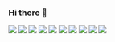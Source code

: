 ### Hi there 👋

<a  target="_blank"><img src="https://img.shields.io/badge/Typescript-3178C6?style=for-the-badge&logo=typescript&logoColor=white"/></a>
<a  target="_blank"><img src="https://img.shields.io/badge/Javascript-F7DF1E?style=for-the-badge&logo=javascript&logoColor=white"/></a>
<a  target="_blank"><img src="https://img.shields.io/badge/React-61DAFB?style=for-the-badge&logo=react&logoColor=white"/></a>
<a  target="_blank"><img src="https://img.shields.io/badge/Reactrouter-CA4245?style=for-the-badge&logo=reactrouter&logoColor=white"/></a>
<a  target="_blank"><img src="https://img.shields.io/badge/Redux-764ABC?style=for-the-badge&logo=redux&logoColor=white"/></a>
<a  target="_blank"><img src="https://img.shields.io/badge/Html5-E34F26?style=for-the-badge&logo=html5&logoColor=white"/></a>
<a  target="_blank"><img src="https://img.shields.io/badge/Css3-1572B6?style=for-the-badge&logo=css3&logoColor=white"/></a>
<a  target="_blank"><img src="https://img.shields.io/badge/bootstrap-7952B3?style=for-the-badge&logo=bootstrap&logoColor=white"/></a>
<a  target="_blank"><img src="https://img.shields.io/badge/python-3776AB?style=for-the-badge&logo=python&logoColor=white"/></a>
<a  target="_blank"><img src="https://img.shields.io/badge/mongodb-47A248?style=for-the-badge&logo=mongodb&logoColor=white"/></a>
